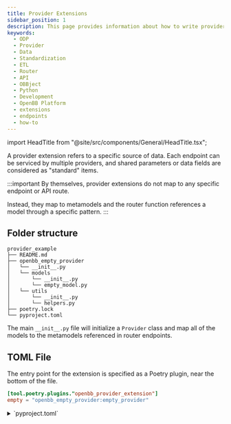 ```yaml
---
title: Provider Extensions
sidebar_position: 1
description: This page provides information about how to write provider extensions for the OpenBB Python Package using the ETL pattern, and how to add them to Routers as endpoints.
keywords:
  - ODP
  - Provider
  - Data
  - Standardization
  - ETL
  - Router
  - API
  - OBBject
  - Python
  - Development
  - OpenBB Platform
  - extensions
  - endpoints
  - how-to
---
```


import HeadTitle from "@site/src/components/General/HeadTitle.tsx";

<HeadTitle title="Build Provider Extensions - Developer | OpenBB Docs" />

A provider extension refers to a specific source of data.
Each endpoint can be serviced by multiple providers,
and shared parameters or data fields are considered as "standard" items.

:::important
By themselves, provider extensions do not map to any specific endpoint or API route.

Instead, they map to metamodels and the router function references a model through a specific pattern.
:::

## Folder structure

```shell
provider_example
├── README.md
├── openbb_empty_provider
│   └── __init__.py
│   └── models
│       └── __init__.py
│       └── empty_model.py
│   └── utils
│       └── __init__.py
│       └── helpers.py
├── poetry.lock
└── pyproject.toml
```

The main `__init__.py` file will initialize a `Provider` class and map all of the models to the metamodels referenced in router endpoints.

## TOML File

The entry point for the extension is specified as a Poetry plugin, near the bottom of the file.

```toml
[tool.poetry.plugins."openbb_provider_extension"]
empty = "openbb_empty_provider:empty_provider"
```

<details>
<summary mdxType="summary">`pyproject.toml` </summary>
```toml
[tool.poetry]
name = "openbb-empty-provider"
version = "0.0.0"
description = "Empty provider extension for OpenBB"
authors = ["Hello <hello@world.co>"]
readme = "README.md"
packages = [{ include = "openbb_empty_provider" }]

[tool.poetry.dependencies]
python = "^3.10,<3.14"
openbb-core = "*"

[build-system]
requires = ["poetry-core"]
build-backend = "poetry.core.masonry.api"

[tool.poetry.plugins."openbb_provider_extension"]
empty = "openbb_empty_provider:empty_provider"
```

</details>

## Provider Definition

Open or create the main `__init__.py` file with a code editor.

Initialize an instance of the `Provider` class by naming the local variable as `{name}_provider`.
This should be the same as what was defined in `pyproject.toml`

:::tip
`__init__.py` requires imports which may not have been built yet.

Install the extension with an empty `fetcher_dict` field - `fetcher_dict={}` - then add them when ready.

When installing the extension, adding or changing items in the `fetcher_dict`, you must run `openbb-build` from the command line before using the Python Interface.
:::

```python
from openbb_core.provider.abstract.provider import Provider
from openbb_empty_provider.models.empty_model import EmptyFetcher


empty_provider = Provider(
    name="empty",
    website="http://empty.io",
    description="""The empty provider is a supplier of promises.""",
    # credentials=["api_key"],  # Credentials added here are mapped to `user_settings.json` in the `credentials` key.
    # Don't do "empty_api_key" here, the `name` will prefix whatever items are listed in the credentials field.
    fetcher_dict={
        "EmptyModel": EmptyFetcher  # The key is mapped to in @router.command(model="EmptyModel", methods=["GET"])
    },
)
```

## Provider Model

Provider data pipelines use the [`Fetcher`](/python/developer/architecture_overview#fetcher-class) class to transform and validate user input, extract raw data from the source, and transform the data into serializable content.

Transformed data will be ready to load into a database or use by downstream processes.

The entire file consists of three classes, and it can be executed asynchronously without initialization.

- `QueryParams`
- `Data`
- `Fetcher`

### Standard Models

If an endpoint is shared between multiple providers, they are likely to have some common ground.

In this case, the metamodel will represent the standard, and the providers shall inherit from the standard.

A standard model will have only `QueryParams` and `Data`, both are a subclass of `pydantic.BaseModel`.

<details>
<summary mdxType="summary">Example Standard Model</summary>
```python
"""Some Time Series Standard Model"""

from datetime import date as dateType

from openbb_core.provider.abstract.data import Data
from openbb_core.provider.abstract.query_params import QueryParams
from pydantic import Field

class SomeTimeSeriesQueryParams(QueryParams):
    """Some Time Series Query Params"""
    symbol: str = Field(
        description="Ticker symbol for the time series."
    )
    start_date: dateType | None = Field(
        default=None,
        description="Start date of the data.",
    )
    end_date: dateType | None = Field(
        default=None,
        description="End date of the data.",
    )

class SomeTimeSeriesData(Data):
    """Some Time Series Data"""

    date: dateType = Field(
        description="Date of the data.",
    )
    symbol: str = Field(
        description="Symbol for the data.",
    )
    value: float = Field(
        description="End of day value of the symbol."
    )
```
</details>

The provider should then inherit from this model, prefixing the name with itself.

```python
class EmptySomeTimeSeriesQueryParams(SomeTimeSeriesQueryParams):
    """Empty Some Time Series Query Params"""
    # No `pass` required if no additional parameters are added.


# Add additional fields, or modify the standard model definition to suit.

class EmptySomeTimeSeriesData(SomeTimeSeriesData):
    """Empty Some Time Series Data"""

    unit: str | None = Field(
        default=None,
        description="Unit of measurement represented by the value."
    )
```

:::info
The resulting function signature will display these parameters as `**kwargs`, but their definitions will display in the docstring and `reference` metadata. Required provider parameters may appear as `Optional` in docstrings, but their inputs will be validated using the model at execution.
:::

### Fetcher

Next, build the `Fetcher` class. Use the code block below as a template, the structure and signatures will always be similar.
Most of the business logic happens in one of, `extract_data` or `aextract_data`.

A Fetcher divides the process into three distinct sections:

- Transform Query
  - Validates the user input against the QueryParams model.
- Extract Data
  - Gets the raw data (or as close to raw as possible) from the source.
- Transform Data
  - Validate the data against the Data model and return the results.
  - Output is returned to the user under `OBBject.results`.

<details>
<summary mdxType="summary">Example Fetcher Code</summary>
```python
class EmptySomeTimeSeriesFetcher(
    Fetcher[
        EmptySomeTimeSeriesQueryParams,
        list[
            EmptySomeTimeSeriesData
        ],  # Remove list if returning a single record or dictionary
    ]
):
    """Some Time Series Fetcher."""

    # Use this to disable the requirement of credentials for this endpoint
    # and provider, if applicable.

    # require_credentials = False

    @staticmethod
    def transform_query(params: dict) -> EmptySomeTimeSeriesQueryParams:
        """Transform query params."""
        transformed_params = params.copy()
        # if transformed_params.get("some_param"):
        #     do something with it here.
        # and use field_validator in the model to set defaults.
        return EmptySomeTimeSeriesQueryParams(**transformed_params)

    @staticmethod
    async def aextract_data(
        query: EmptySomeTimeSeriesQueryParams,
        credentials: dict | None,
        **kwargs,
    ) -> list:  # Typing here should match the 'data' input of 'transform_data'.
        """Extract data."""
        # pylint: disable=import-outside-toplevel
        # from openbb_core.provider.utils.helpers import (
        #    make_request,
        #    amake_request,
        #    amake_requests,
        #    get_querystring,
        #    get_requests_session,
        #    get_async_requests_session,
        # )
        # Use these to make HTTP requests.
        # Always lazy-load imports inside functions to avoid circular imports
        # and to speed up initial load time of the application.

        # Example of making a request
        # url = "https://example.com/api"
        # querystring = get_querystring(
        #     {
        #         "symbol": query.symbol,
        #         "start_date": query.start_date,
        #         "end_date": query.end_date,
        #         # Add other parameters here
        #     }
        # )
        #
        # headers = {
        #     "Authorization": f"Bearer {credentials['empty_api_key']}"
        # } if credentials else ""
        #
        # response = await amake_request(url, headers=headers, params=querystring)
        #
        # data = response.json()
        #
        # Process the data into a list of EmptySomeTimeSeriesData
        data = [
            {
                "date": dateType(2023, 1, 1),
                "symbol": query.symbol,
                "value": 100.0,
                "unit": "USD",
            },
            {
                "date": dateType(2023, 1, 2),
                "symbol": query.symbol,
                "value": 101.5,
                "unit": "USD",
            },
            # Add more records as needed
        ]

        return data

    @staticmethod
    def transform_data(
        query: EmptySomeTimeSeriesQueryParams, data: list, **kwargs: Any
    ) -> list[EmptySomeTimeSeriesData]:
        """Transform data."""
        # Here you can clean and validate the data as needed.
        # The model should do most of the heavy lifting.
        return [EmptySomeTimeSeriesData.model_validate(item) for item in data]

# This is the complete model, it can be executed with:
# result = await EmptySomeTimeSeriesFetcher.fetch_data({}, {})
# Where the first dict is the query parameters, and the second is the credentials.
# If no credentials are required, use an empty dict.
```
</details>


## Add to Endpoint

Mapping the model to a router endpoint requires installing or building a [router extension](/python/developer/extension_types/router).

The function definition itself is copy/pastable and repeatable, where the only thing that changes is the metamodel referenced in the `@router.command` decorator.

<details>
<summary mdxType="summary">Example Router Function</summary>

```python
from openbb_core.app.model.command_context import CommandContext
from openbb_core.app.model.example import APIEx, PythonEx
from openbb_core.app.model.obbject import OBBject
from openbb_core.app.provider_interface import (
    ExtraParams,
    ProviderChoices,
    StandardParams,
)
from openbb_core.app.query import Query
from openbb_core.app.router import Router

router = Router(prefix="", description="An Empty OpenBB Router Extension.")

# This uses the Provider Interface to call the empty provider fetcher.
@router.command(
    model="EmptyModel",  # <-- metamodel name goes here
    examples=[
        APIEx(parameters={"provider": "empty"}),
        PythonEx(
            description="Say Hello.",
            code=[
                "result = obb.empty.hello()",
            ],
        ),
    ],
)
async def empty_function(
    cc: CommandContext,
    provider_choices: ProviderChoices,
    standard_params: StandardParams,
    extra_params: ExtraParams,
) -> OBBject[Data]:
    """An empty function using the Provider Interface."""
    return await OBBject.from_query(Query(**locals()))
```

</details>
